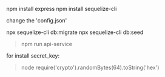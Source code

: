 npm install express
npm install sequelize-cli

change the 'config.json'

npx sequelize-cli db:migrate
npx sequelize-cli db:seed

> npm run api-service

for install secret_key:

> node
> require('crypto').randomBytes(64).toString('hex')
